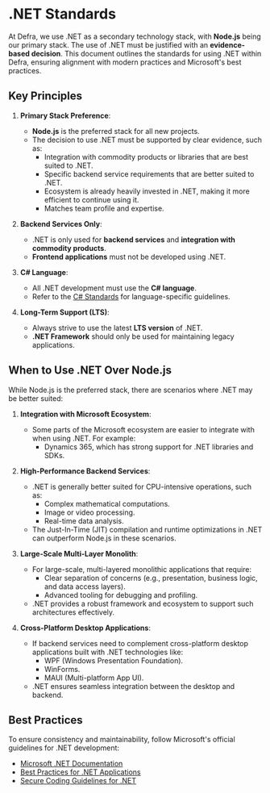 # .NET Standards

At Defra, we use .NET as a secondary technology stack, with **Node.js** being our primary stack. The use of .NET must be justified with an **evidence-based decision**. This document outlines the standards for using .NET within Defra, ensuring alignment with modern practices and Microsoft's best practices.

## Key Principles

1. **Primary Stack Preference**:
   - **Node.js** is the preferred stack for all new projects.
   - The decision to use .NET must be supported by clear evidence, such as:
     - Integration with commodity products or libraries that are best suited to .NET.
     - Specific backend service requirements that are better suited to .NET.
     - Ecosystem is already heavily invested in .NET, making it more efficient to continue using it.
     - Matches team profile and expertise.

2. **Backend Services Only**:
   - .NET is only used for **backend services** and **integration with commodity products**.
   - **Frontend applications** must not be developed using .NET.

3. **C# Language**:
   - All .NET development must use the **C# language**.
   - Refer to the [C# Standards](csharp_coding_standards.md) for language-specific guidelines.

4. **Long-Term Support (LTS)**:
   - Always strive to use the latest **LTS version** of .NET.
   - **.NET Framework** should only be used for maintaining legacy applications.

## When to Use .NET Over Node.js

While Node.js is the preferred stack, there are scenarios where .NET may be better suited:

1. **Integration with Microsoft Ecosystem**:
   - Some parts of the Microsoft ecosystem are easier to integrate with when using .NET. For example:
     - Dynamics 365, which has strong support for .NET libraries and SDKs.

2. **High-Performance Backend Services**:
   - .NET is generally better suited for CPU-intensive operations, such as:
     - Complex mathematical computations.
     - Image or video processing.
     - Real-time data analysis.
   - The Just-In-Time (JIT) compilation and runtime optimizations in .NET can outperform Node.js in these scenarios.

3. **Large-Scale Multi-Layer Monolith**:
   - For large-scale, multi-layered monolithic applications that require:
     - Clear separation of concerns (e.g., presentation, business logic, and data access layers).
     - Advanced tooling for debugging and profiling.
   - .NET provides a robust framework and ecosystem to support such architectures effectively.

4. **Cross-Platform Desktop Applications**:
   - If backend services need to complement cross-platform desktop applications built with .NET technologies like:
     - WPF (Windows Presentation Foundation).
     - WinForms.
     - MAUI (Multi-platform App UI).
   - .NET ensures seamless integration between the desktop and backend.

## Best Practices

To ensure consistency and maintainability, follow Microsoft's official guidelines for .NET development:
- [Microsoft .NET Documentation](https://learn.microsoft.com/en-us/dotnet/)
- [Best Practices for .NET Applications](https://learn.microsoft.com/en-us/dotnet/architecture/modern-web-apps-azure/)
- [Secure Coding Guidelines for .NET](https://learn.microsoft.com/en-us/dotnet/standard/security/secure-coding-guidelines)
